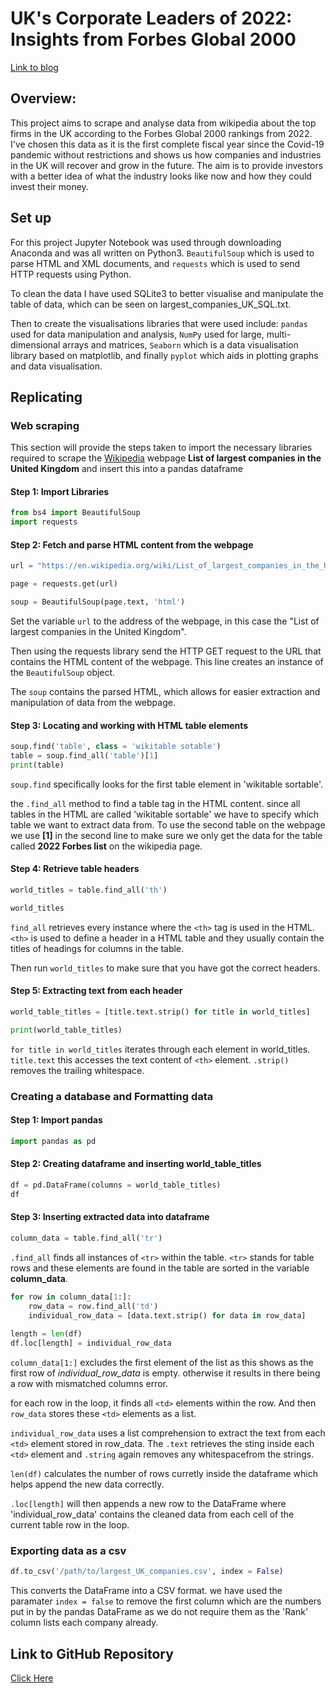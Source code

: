 # UK's Corporate Leaders of 2022: Insights from Forbes Global 2000
[Link to blog](https://hackmd.io/@MGE58p_2RwSzecO_aXdDrQ/UKs-Corporate-Leaders-of-2022)

## Overview:
This project aims to scrape and analyse data from wikipedia about the top firms in the UK according to the Forbes Global 2000 rankings from 2022. I've chosen this data as it is the first complete fiscal year since the Covid-19 pandemic without restrictions and shows us how companies and industries in the UK will recover and grow in the future. The aim is to provide investors with a better idea of what the industry looks like now and how they could invest their money. 

## Set up 
For this project Jupyter Notebook was used through downloading Anaconda and was all written on Python3. `BeautifulSoup` which is used to parse HTML and XML documents, and `requests` which is used to send HTTP requests using Python.

To clean the data I have used SQLite3 to better visualise and manipulate the table of data, which can be seen on largest_companies_UK_SQL.txt. 

Then to create the visualisations libraries that were used include: `pandas` used for data manipulation and analysis, `NumPy` used for large, multi-dimensional arrays and matrices, `Seaborn` which is a data visualisation library based on matplotlib, and finally `pyplot` which aids in plotting graphs and data visualisation.

## Replicating 
### Web scraping
This section will provide the steps taken to import the necessary libraries required to scrape the [Wikipedia](https://en.wikipedia.org/wiki/List_of_largest_companies_in_the_United_Kingdom) webpage **List of largest companies in the United Kingdom** and insert this into a pandas dataframe

#### Step 1: Import Libraries

```python
from bs4 import BeautifulSoup 
import requests
```

#### Step 2: Fetch and parse HTML content from the webpage 
```python
url = "https://en.wikipedia.org/wiki/List_of_largest_companies_in_the_United_Kingdom"

page = requests.get(url) 

soup = BeautifulSoup(page.text, 'html')
```

Set the variable `url` to the address of the webpage, in this case the "List of largest companies in the United Kingdom". 

Then using the requests library send the HTTP GET request to the URL that contains the HTML content of the webpage. This line creates an instance of the `BeautifulSoup` object. 

The `soup` contains the parsed HTML, which allows for easier extraction and manipulation of data from the webpage.

#### Step 3: Locating and working with HTML table elements

```python
soup.find('table', class = 'wikitable sotable')
table = soup.find_all('table')[1]
print(table)
```
`soup.find` specifically looks for the first table element in 'wikitable sortable'.

the `.find_all` method to find a table tag in the HTML content. since all tables in the HTML are called 'wikitable sortable' we have to specify which table we want to extract data from. To use the second table on the webpage we use **[1]** in the second line to make sure we only get the data for the table called **2022 Forbes list** on the wikipedia page.

#### Step 4: Retrieve table headers 
```python
world_titles = table.find_all('th')

world_titles
```
`find_all` retrieves every instance where the `<th>` tag is used in the HTML. `<th>` is used to define a header in a HTML table and they usually contain the titles of headings for columns in the table.

Then run `world_titles` to make sure that you have got the correct headers.

#### Step 5: Extracting text from each header

```python
world_table_titles = [title.text.strip() for title in world_titles]

print(world_table_titles)
```
`for title in world_titles`  iterates through each element in world_titles. `title.text` this accesses the text content of `<th>` element. `.strip()` removes the trailing whitespace.
 
### Creating a database and Formatting data
#### Step 1: Import pandas

```python
import pandas as pd
```

#### Step 2: Creating dataframe and inserting world_table_titles
```python
df = pd.DataFrame(columns = world_table_titles)
df
```

#### Step 3: Inserting extracted data into dataframe 

```python
column_data = table.find_all('tr')
```
`.find_all` finds all instances of `<tr>` within the table. `<tr>` stands for table rows and these elements are found in the table are sorted in the variable **column_data**.

```python
for row in column_data[1:]:
    row_data = row.find_all('td')
    individual_row_data = [data.text.strip() for data in row_data]
    
length = len(df)
df.loc[length] = individual_row_data
```
`column_data[1:]` excludes the first element of the list as this shows as the first row of *individual_row_data* is empty. otherwise it results in there being a row with mismatched columns error. 

for each row in the loop, it finds all `<td>` elements within the row. And then `row_data` stores these `<td>` elements as a list. 

`individual_row_data` uses a list comprehension to extract the text from each `<td>` element stored in row_data. The `.text` retrieves the sting inside each `<td>` element and `.string` again removes any whitespacefrom the strings.

`len(df)` calculates the number of rows curretly inside the dataframe which helps append the new data correctly. 

`.loc[length]` will then appends a new row to the DataFrame where 'individual_row_data' contains the cleaned data from each cell of the current table row in the loop. 

### Exporting data as a csv

```python
df.to_csv('/path/to/largest_UK_companies.csv', index = False)
```
This converts the DataFrame into a CSV format. 
we have used the paramater `index = false` to remove the first column which are the numbers put in by the pandas DataFrame as we do not require them as the 'Rank' column lists each company already. 


## Link to GitHub Repository
[Click Here 
](https://github.com/Hari-Gupta145/Largest-companies-in-the-UK)
